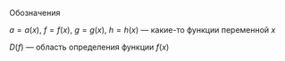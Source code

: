 Обозначения

$a = a(x)$, $f = f(x)$, $g = g(x)$, $h = h(x)$ — какие-то функции переменной $x$

$D(f)$ — область определения функции $f(x)$
